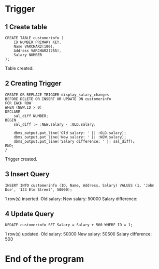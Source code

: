 # Trigger

## 1 Create table
```
CREATE TABLE customerinfo (
    ID NUMBER PRIMARY KEY,
    Name VARCHAR2(100),
    Address VARCHAR2(255),
    Salary NUMBER
);
```
Table created.

## 2 Creating Trigger
```
CREATE OR REPLACE TRIGGER display_salary_changes
BEFORE DELETE OR INSERT OR UPDATE ON customerinfo
FOR EACH ROW
WHEN (NEW.ID > 0)
DECLARE
    sal_diff NUMBER;
BEGIN
    sal_diff := :NEW.salary - :OLD.salary;

    dbms_output.put_line('Old salary: ' || :OLD.salary);
    dbms_output.put_line('New salary: ' || :NEW.salary);
    dbms_output.put_line('Salary difference: ' || sal_diff);
END;
/
```
Trigger created.

## 3 Insert Query

```
INSERT INTO customerinfo (ID, Name, Address, Salary) VALUES (1, 'John Doe', '123 Elm Street', 50000);
```
1 row(s) inserted.
Old salary: 
New salary: 50000
Salary difference: 

## 4 Update Query
```
UPDATE customerinfo SET Salary = Salary + 500 WHERE ID = 1;
```
1 row(s) updated.
Old salary: 50000
New salary: 50500
Salary difference: 500

# End of the program

